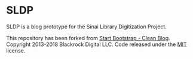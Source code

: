 # SLDP #

SLDP is a blog prototype for the Sinai Library Digitization Project.

This repository has been forked from [Start Bootstrap - Clean Blog](https://startbootstrap.com/template-overviews/clean-blog/). Copyright 2013-2018 Blackrock Digital LLC. Code released under the [MIT](https://github.com/BlackrockDigital/startbootstrap-clean-blog-jekyll/blob/gh-pages/LICENSE) license.
